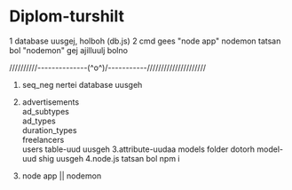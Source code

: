 # Diplom-turshilt
1 database uusgej, holboh (db.js)
2 cmd gees "node app" nodemon tatsan bol "nodemon" gej ajilluulj bolno

//////////--------------\(^o^)/-----------/////////////////////
1. seq_neg nertei database uusgeh
	
2.	advertisements	  	 
    ad_subtypes	  	 
    ad_types	  	 
    duration_types	  	
    freelancers	  	
    users   table-uud uusgeh
3.attribute-uudaa models folder dotorh model-uud shig uusgeh
4.node.js tatsan bol npm i
5. node app || nodemon
